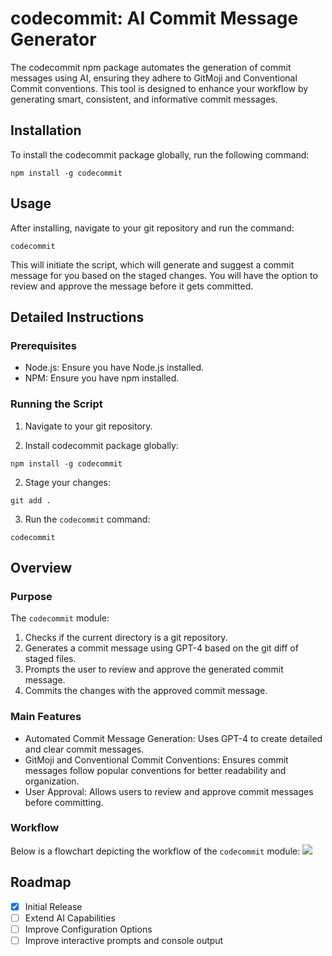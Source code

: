 # codecommit: AI Commit Message Generator

The codecommit npm package automates the generation of commit messages using AI, ensuring they adhere to GitMoji and Conventional Commit conventions. This tool is designed to enhance your workflow by generating smart, consistent, and informative commit messages.

## Installation

To install the codecommit package globally, run the following command:

```
npm install -g codecommit
```

## Usage

After installing, navigate to your git repository and run the command:

```
codecommit
```

This will initiate the script, which will generate and suggest a commit message for you based on the staged changes. You will have the option to review and approve the message before it gets committed.

## Detailed Instructions

### Prerequisites

-   Node.js: Ensure you have Node.js installed.
-   NPM: Ensure you have npm installed.

### Running the Script

1. Navigate to your git repository.

2. Install codecommit package globally:

```
npm install -g codecommit
```

2. Stage your changes:

```
git add .
```

3. Run the `codecommit` command:

```
codecommit
```

## Overview

### Purpose

The `codecommit` module:

1.  Checks if the current directory is a git repository.
2.  Generates a commit message using GPT-4 based on the git diff of staged files.
3.  Prompts the user to review and approve the generated commit message.
4.  Commits the changes with the approved commit message.

### Main Features

-   Automated Commit Message Generation: Uses GPT-4 to create detailed and clear commit messages.
-   GitMoji and Conventional Commit Conventions: Ensures commit messages follow popular conventions for better readability and organization.
-   User Approval: Allows users to review and approve commit messages before committing.

### Workflow

Below is a flowchart depicting the workflow of the `codecommit` module:
![](https://mermaid.ink/img/pako:eNpdkc9uwjAMxl_FyhleoIdNpeVPYaAJtsOW9pA1bhuNNFWSwlDFuy8LYauWU_z558-OM5BScSQRqY7qXDZMW3hJ8xbcienBuriA6fQBZkNmYCks7LFTRlilL4_XGzdzALyh8VxCl2jBFdbIPZ-KqipG4E55bknnX8KGROKldFgxA0nD2hrN3Twdm8-deYuaWYRESenct2iMawVnYRuIs2JUFBqt6LNWsrNgFcScw0Ic0QRu7okF3eNJ4PmfZ2AWnsmGV4Ma4q7T6vQ3XTaebk2DQXhCMWLCMBsafyi34hsYgLVPPY0XsvHSdiytvLS7S2RCJGrJBHd_N_wgObENSsxJ5K6c6c-c5O3Vcay36nBpSxJZ3eOEaNXXDYkqdjQu6jvu9pkKVmsmf9WOte9K3ePrN4jOpxM?type=png)

## Roadmap

-   [x] Initial Release
-   [ ] Extend AI Capabilities
-   [ ] Improve Configuration Options
-   [ ] Improve interactive prompts and console output
